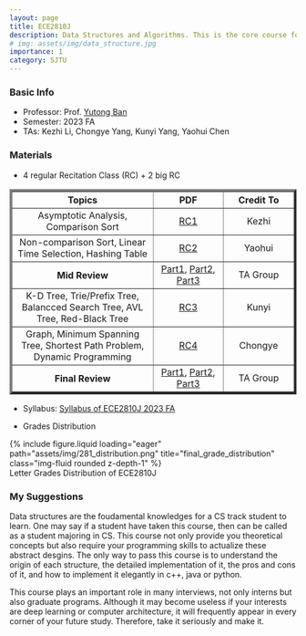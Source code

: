 ```yaml
---
layout: page
title: ECE2810J
description: Data Structures and Algorithms. This is the core course for Computer Science.
# img: assets/img/data_structure.jpg
importance: 1
category: SJTU
---
```


### Basic Info
- Professor: Prof. [Yutong Ban](https://people.csail.mit.edu/yban/)
- Semester: 2023 FA
- TAs: Kezhi Li, Chongye Yang, Kunyi Yang, Yaohui Chen

### Materials
- 4 regular Recitation Class (RC) + 2 big RC
<div class="row justify-content-sm-center">
  <div class="col-sm-10 mt-3 mt-md-0">
    <table border="4">
      <thead>
        <tr>
          <th style="text-align: center;" width="50%">Topics</th>
          <th style="text-align: center;" width="25%">PDF</th>
          <th style="text-align: center;" width="25%">Credit To</th>
        </tr>
      </thead>
      <tbody>
        <tr>
          <td align="center">Asymptotic Analysis, Comparison Sort</td>
          <td align="center"><a href="/assets/pdf/ece2810j/RC1.pdf">RC1</a></td>
          <td align="center">Kezhi</td>
        </tr>
        <tr>
          <td align="center">Non-comparison Sort, Linear Time Selection, Hashing Table</td>
          <td align="center"><a href="/assets/pdf/ece2810j/RC2.pdf">RC2</a></td>
          <td align="center">Yaohui</td>
        </tr>
        <tr>
          <th style="text-align: center;">Mid Review</th>
          <td align="center"><a href="/assets/pdf/ece2810j/mid/Mid_RC_Part1.pdf">Part1</a>, <a href="/assets/pdf/ece2810j/mid/Mid_RC_Part2.pdf">Part2</a>, <a href="/assets/pdf/ece2810j/mid/Mid_RC_Part3 - Tree&Heap.pdf">Part3</a></td>
          <td align="center">TA Group</td>
        </tr>
        <tr>
          <td align="center">K-D Tree, Trie/Prefix Tree, Balancced Search Tree, AVL Tree, Red-Black Tree</td>
          <td align="center"><a href="/assets/pdf/ece2810j/RC3.pdf">RC3</a></td>
          <td align="center">Kunyi</td>
        </tr>
        <tr>
          <td align="center">Graph, Minimum Spanning Tree, Shortest Path Problem, Dynamic Programming</td>
          <td align="center"><a href="/assets/pdf/ece2810j/RC4.pdf">RC4</a></td>
          <td align="center">Chongye</td>
        </tr>
        <tr>
          <th style="text-align: center;">Final Review</th>
          <td align="center"><a href="/assets/pdf/ece2810j/final/Final_RC_Part1.pdf">Part1</a>, <a href="/assets/pdf/ece2810j/final/final_rc_tree.pdf">Part2</a>, <a href="/assets/pdf/ece2810j/final/Final_RC_Part3.pdf">Part3</a></td>
          <td align="center">TA Group</td>
        </tr>
      </tbody>
    </table>
  </div>
</div>

- Syllabus: <a href="/assets/pdf/ece2810j/syllabus.pdf">Syllabus of ECE2810J 2023 FA</a>

- Grades Distribution
<div class="row justify-content-sm-center">
    <div class="col-sm-10 mt-3 mt-md-0">
        {% include figure.liquid loading="eager" path="assets/img/281_distribution.png" title="final_grade_distribution" class="img-fluid rounded z-depth-1" %}
    </div>
</div>
<div class="caption">
    Letter Grades Distribution of ECE2810J
</div>

### My Suggestions

Data structures are the foudamental knowledges for a CS track student to learn. One may say if a student have taken this course, then can be called as a student majoring in CS. This course not only provide you theoretical concepts but also require your programming skills to actualize these abstract desgins. The only way to pass this course is to understand the origin of each structure, the detailed implementation of it, the pros and cons of it, and how to implement it elegantly in c++, java or python.

This course plays an important role in many interviews, not only interns but also graduate programs. Although it may become useless if your interests are deep learning or computer architecture, it will frequently appear in every corner of your future study. Therefore, take it seriously and make it.
